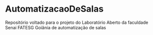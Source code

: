 # AutomatizacaoDeSalas
Repositório voltado para o projeto do Laboratório Aberto da faculdade Senai FATESG Goiânia de automatização de salas
